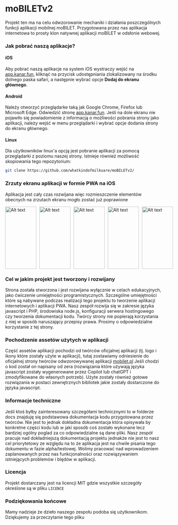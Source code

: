 # moBILETv2

Projekt ten ma na celu odwzorowanie mechaniki i działania poszczególnych funkcji aplikacji mobilnej moBILET.
Przygotowana przez nas aplikacja internetowa to prosty klon natywnej aplikacji moBILET w odsłonie webowej.

### Jak pobrać naszą aplikacje?

#### iOS
Aby pobrać naszą aplikacje na system iOS wystraczy wejść na [app.kanar.fun](https://app.kanar.fun), kliknąć na przycisk udostępniania zlokalizowany na środku dolnego paska safari, a następnie wybrać opcje **Dodaj do ekranu głównego**.

#### Android
Należy otworzyć przeglądarke taką jak Google Chrome, Firefox lub Microsoft Edge. Odwiedzić stronę [app.kanar.fun](https://app.kanar.fun). Jeśli na dole ekranu nie pojawiło się powiadomienie z informacją o możliwości pobrania strony jako aplikacji, należy wejść w menu przeglądarki i wybrać opcje dodania strony do ekranu głównego.

#### Linux
Dla użytkowników linux'a opcją jest pobranie aplikacji za pomocą przeglądarki z poziomu naszej strony. 
Istnieje również możliwość skopiowania tego repozytorium:

```bash
git clone https://github.com/whatkindofmilkuare/moBILETv2/
```

### Zrzuty ekranu aplikacji w formie PWA na iOS
Aplikacja jest cały czas rozwijana więc rozmieszczenie elementów obecnych na zrzutach ekranu mogło zostać już poprawione

<p style="display: flex; gap: 10px; ">
<img src="https://kanar.fun/img/app_ss/app_ss_1.PNG" alt="Alt text" width="100" height="200">
<img src="https://kanar.fun/img/app_ss/app_ss_2.PNG" alt="Alt text" width="100" height="200">
<img src="https://kanar.fun/img/app_ss/app_ss_3.PNG" alt="Alt text" width="100" height="200">
<img src="https://kanar.fun/img/app_ss/app_ss_4.PNG" alt="Alt text" width="100" height="200">
<img src="https://kanar.fun/img/app_ss/app_ss_5.PNG" alt="Alt text" width="100" height="200">
</p>

### Cel w jakim projekt jest tworzony i rozwijany
Strona została stworzona i jest rozwijana wyłącznie w celach edukacyjnych, jako ćwiczenie umiejętności programistycznych. Szczególne umiejętności które są nabywane podczas realizacji tego projektu to tworzenie aplikacji internetowych i aplikacji PWA. Nasz zespół rozwija się w zakresie języka javascript i PHP, środowiska node.js, konfiguracji serwera hostingowego czy tworzenia dokumentacji kodu. Twórcy strony nie popierają korzystania z niej w sposób naruszający przepisy prawa. Prosimy o odpowiedzialne korzystanie z tej strony.

### Pochodzenie assetów użytych w aplikacji
Część assetów aplikacji pochodzi od twórców oficjalnej aplikacji (tj. logo i ikony które zostały użyte w aplikacji), tutaj zostawiamy odniesienie do oficjalnej strony twórców odwzorowywanej aplikacji [mobilet.pl](https://mobilet.pl) Jeśli chodzi o kod został on napisany od zera (rozwiązania które używają języka javascript zostały wygenerowane przez Copilot lub chatGPT i zmodyfikowane do własnych potrzeb). Użyte zostały również gotowe rozwiązania w postaci zewnętrznych bibliotek jakie zostały dostarczone do języka javascript.

### Informacje techniczne
Jeśli ktoś byłby zainteresowany szczegółami technicznymi to w folderze docs znajduję się podstawowa dokumentacja kodu przygotowana przez twórców. Nie jest to jednak dokładna dokumentacja która opisywała by konkretne części kodu lub w jaki sposób coś zostało wykonane lecz bardziej ogólny poglad za co odpowiedzialne są dane pliki. Nasz zespół pracuje nad dokładniejszą dokumentacją projektu jednakże nie jest to nasz cel priorytetowy ze względu na to że aplikacja jest na chwile pisania tego dokumentu w fazie alpha/testowej. Wolimy pracować nad wprowadzeniem zaplanowanych przez nas funkcjonalności oraz rozwiązywaniem istniejących problemów i blędów w aplikacji.

### Licencja
Projekt dostarczany jest na licencji MIT gdzie wszystkie szczegóły określone są w pliku ```LICENCE```

### Podziękowania końcowe
Mamy nadzieje że dzieło naszego zespołu podoba się użytkownikom. Dziękujemy za przeczytanie tego pliku